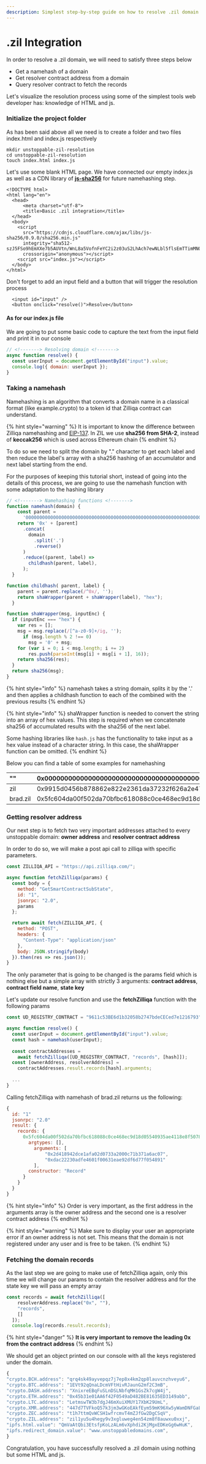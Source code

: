 ```yaml
---
description: Simplest step-by-step guide on how to resolve .zil domain
---
```


# .zil Integration

In order to resolve a .zil domain, we will need to satisfy three steps below

* Get a namehash of a domain
* Get resolver contract address from a domain
* Query resolver contract to fetch the records

Let's visualize the resolution process using some of the simplest tools web developer has: knowledge of HTML and js.

### Initialize the project folder

As has been said above all we need is to create a folder and two files index.html and index.js respectively

```text
mkdir unstoppable-zil-resolution
cd unstoppable-zil-resolution
touch index.html index.js
```

Let's use some blank HTML page. We have connected our empty index.js as well as a CDN library of [**js-sha256**](https://www.npmjs.com/package/js-sha256?utm_source=cdnjs&utm_medium=cdnjs_link&utm_campaign=cdnjs_library) for future namehashing step.

```markup
<!DOCTYPE html>
<html lang="en">
  <head>
      <meta charset="utf-8">
      <title>Basic .zil integration</title>
  </head>
  <body>
    <script 
      src="https://cdnjs.cloudflare.com/ajax/libs/js-sha256/0.9.0/sha256.min.js" 
      integrity="sha512-szJ5FSo9hEmXXe7b5AUVtn/WnL8a5VofnFeYC2i2z03uS2LhAch7ewNLbl5flsEmTTimMN0enBZg/3sQ+YOSzQ==" 
      crossorigin="anonymous"></script>
    <script src="index.js"></script>
  </body>
</html>
```

Don't forget to add an input field and a button that will trigger the resolution process

```markup
  <input id="input" />
  <button onclick="resolve()">Resolve</button>
```

#### As for our index.js file

We are going to put some basic code to capture the text from the input field and print it in our console

```javascript
// <!-------> Resolving domain <!------->
async function resolve() {
  const userInput = document.getElementById("input").value;
  console.log({ domain: userInput });
}
```

### Taking a namehash

Namehashing is an algorithm that converts a domain name in a classical format \(like example.crypto\) to a token id that Zilliqa contract can understand. 

{% hint style="warning" %}
It is important to know the difference between Zilliqa namehashing and [EIP-137](https://github.com/ethereum/EIPs/blob/master/EIPS/eip-137.md#namehash-algorithm).
In ZIL we use **sha256 from SHA-2**, instead of **keccak256** which is used across Ethereum chain
{% endhint %}

To do so we need to split the domain by "." character to get each label and then reduce the label's array with a sha256 hashing of an accumulator and next label starting from the end. 

For the purposes of keeping this tutorial short, instead of going into the details of this process, we are going to use the namehash function with some adaptation to the hashing library

```javascript
// <!-------> Namehashing functions <!------->
function namehash(domain) {
    const parent =
      '0000000000000000000000000000000000000000000000000000000000000000';
    return '0x' + [parent]
      .concat(
        domain
          .split('.')
          .reverse()
      )
      .reduce((parent, label) =>
        childhash(parent, label),
      );
  }

function childhash( parent, label) {
    parent = parent.replace(/^0x/, '');
    return shaWrapper(parent + shaWrapper(label), "hex");
  }

function shaWrapper(msg, inputEnc) {
  if (inputEnc === "hex") {
    var res = [];
    msg = msg.replace(/[^a-z0-9]+/ig, '');
      if (msg.length % 2 !== 0)
        msg = '0' + msg;
    for (var i = 0; i < msg.length; i += 2)
        res.push(parseInt(msg[i] + msg[i + 1], 16));
    return sha256(res);
  }
  return sha256(msg);
}
```

{% hint style="info" %}
namehash takes a string domain, splits it by the '.' and then applies a childhash function to each of the combined with the previous results
{% endhint %}

{% hint style="info" %}
shaWrapper function is needed to convert the string into an array of hex values. This step is required when we concatenate sha256 of accumulated results with the sha256 of the next label. 

Some hashing libraries like `hash.js` has the functionality to take input as a hex value instead of a character string. In this case, the shaWrapper function can be omitted. 
{% endhint %}

Below you can find a table of some examples for namehashing

| "" | 0x0000000000000000000000000000000000000000000000000000000000000000 |
| :--- | :--- |
| zil | 0x9915d0456b878862e822e2361da37232f626a2e47505c8795134a95d36138ed3 |
| brad.zil | 0x5fc604da00f502da70bfbc618088c0ce468ec9d18d05540935ae4118e8f50787 |

### Getting resolver address

Our next step is to fetch two very important addresses attached to every unstoppable domain: **owner address** and **resolver contract address**

In order to do so, we will make a post api call to zilliqa with specific parameters.

```javascript
const ZILLIQA_API = "https://api.zilliqa.com/";

async function fetchZilliqa(params) {
  const body = {
    method: "GetSmartContractSubState",
    id: "1",
    jsonrpc: "2.0",
    params
  };

  return await fetch(ZILLIQA_API, {
    method: "POST",
    headers: {
      "Content-Type": "application/json"
    },
    body: JSON.stringify(body)
  }).then(res => res.json());
}
```

The only parameter that is going to be changed is the params field which is nothing else but a simple array with strictly 3 arguments: **contract address**, **contract field name**, **state key**

Let's update our resolve function and use the **fetchZilliqa** function with the following params

```javascript
const UD_REGISTRY_CONTRACT = "9611c53BE6d1b32058b2747bdeCECed7e1216793";

async function resolve() {
  const userInput = document.getElementById("input").value;
  const hash = namehash(userInput);
  
  const contractAddresses = 
    await fetchZilliqa([UD_REGISTRY_CONTRACT, "records", [hash]]);
  const [ownerAddress, resolverAddress] = 
    contractAddresses.result.records[hash].arguments;
  
  ...
}
```

Calling fetchZilliqa with namehash of brad.zil returns us the following:

```javascript
{
  id: "1"
  jsonrpc: "2.0"
  result: {
    records: {
      0x5fc604da00f502da70bfbc618088c0ce468ec9d18d05540935ae4118e8f50787: {
        argtypes: [],
          arguments: [
              "0x2d418942dce1afa02d0733a2000c71b371a6ac07",
              "0xdac22230adfe4601f00631eae92df6d77f054891"
          ],
        constructor: "Record"
      }
    }
  }
}
```

{% hint style="info" %}
Order is very important, as the first address in the arguments array is the owner address and the second one is a resolver contract address
{% endhint %}

{% hint style="warning" %}
Make sure to display your user an appropriate error if an owner address is not set. This means that the domain is not registered under any user and is free to be taken. 
{% endhint %}

### Fetching the domain records

As the last step we are going to make use of fetchZilliqa again, only this time we will change our params to contain the resolver address and for the state key we will pass an empty array

```javascript
const records = await fetchZilliqa([
    resolverAddress.replace("0x", ""),
    "records",
    []
  ]);
  console.log(records.result.records);
```

{% hint style="danger" %}
**It is very important to remove the leading 0x from the contract address**
{% endhint %}

We should get an object printed on our console with all the keys registered under the domain.

```javascript
{
"crypto.BCH.address": "qrq4sk49ayvepqz7j7ep8x4km2qp8lauvcnzhveyu6",
"crypto.BTC.address": "1EVt92qQnaLDcmVFtHivRJaunG2mf2C3mB",
"crypto.DASH.address": "XnixreEBqFuSLnDSLNbfqMH1GsZk7cgW4j",
"crypto.ETH.address": "0x45b31e01AA6f42F0549aD482BE81635ED3149abb",
"crypto.LTC.address": "LetmswTW3b7dgJ46mXuiXMUY17XbK29UmL",
"crypto.XMR.address": "447d7TVFkoQ57k3jm3wGKoEAkfEym59mK96Xw5yWamDNFGaLKW5wL2qK5RMTDKGSvYfQYVN7dLSrLdkwtKH3hwbSCQCu26d",
"crypto.ZEC.address": "t1h7ttmQvWCSH1wfrcmvT4mZJfGw2DgCSqV",
"crypto.ZIL.address": "zil1yu5u4hegy9v3xgluweg4en54zm8f8auwxu0xxj",
"ipfs.html.value": "QmVaAtQbi3EtsfpKoLzALm6vXphdi2KjMgxEDKeGg6wHuK",
"ipfs.redirect_domain.value": "www.unstoppabledomains.com",
}
```

Congratulation, you have successfully resolved a .zil domain using nothing but some HTML and js. 